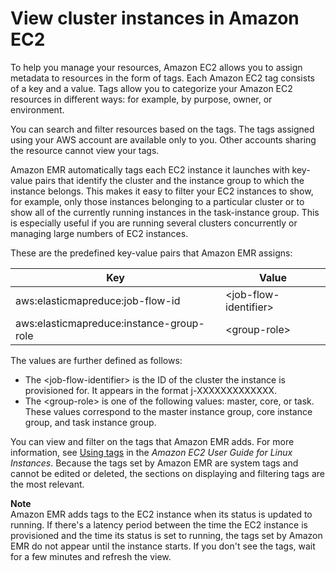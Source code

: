 # View cluster instances in Amazon EC2<a name="UsingEMR_Tagging"></a>

 To help you manage your resources, Amazon EC2 allows you to assign metadata to resources in the form of tags\. Each Amazon EC2 tag consists of a key and a value\. Tags allow you to categorize your Amazon EC2 resources in different ways: for example, by purpose, owner, or environment\. 

 You can search and filter resources based on the tags\. The tags assigned using your AWS account are available only to you\. Other accounts sharing the resource cannot view your tags\. 

Amazon EMR automatically tags each EC2 instance it launches with key\-value pairs that identify the cluster and the instance group to which the instance belongs\. This makes it easy to filter your EC2 instances to show, for example, only those instances belonging to a particular cluster or to show all of the currently running instances in the task\-instance group\. This is especially useful if you are running several clusters concurrently or managing large numbers of EC2 instances\.

These are the predefined key\-value pairs that Amazon EMR assigns:


| Key | Value | 
| --- | --- | 
| aws:elasticmapreduce:job\-flow\-id |  <job\-flow\-identifier>  | 
| aws:elasticmapreduce:instance\-group\-role |  <group\-role>  | 

The values are further defined as follows:
+ The <job\-flow\-identifier> is the ID of the cluster the instance is provisioned for\. It appears in the format j\-XXXXXXXXXXXXX\. 
+ The <group\-role> is one of the following values: master, core, or task\. These values correspond to the master instance group, core instance group, and task instance group\.

 You can view and filter on the tags that Amazon EMR adds\. For more information, see [Using tags](https://docs.aws.amazon.com/AWSEC2/latest/UserGuide/Using_Tags.html) in the *Amazon EC2 User Guide for Linux Instances*\. Because the tags set by Amazon EMR are system tags and cannot be edited or deleted, the sections on displaying and filtering tags are the most relevant\. 

**Note**  
 Amazon EMR adds tags to the EC2 instance when its status is updated to running\. If there's a latency period between the time the EC2 instance is provisioned and the time its status is set to running, the tags set by Amazon EMR do not appear until the instance starts\. If you don't see the tags, wait for a few minutes and refresh the view\. 